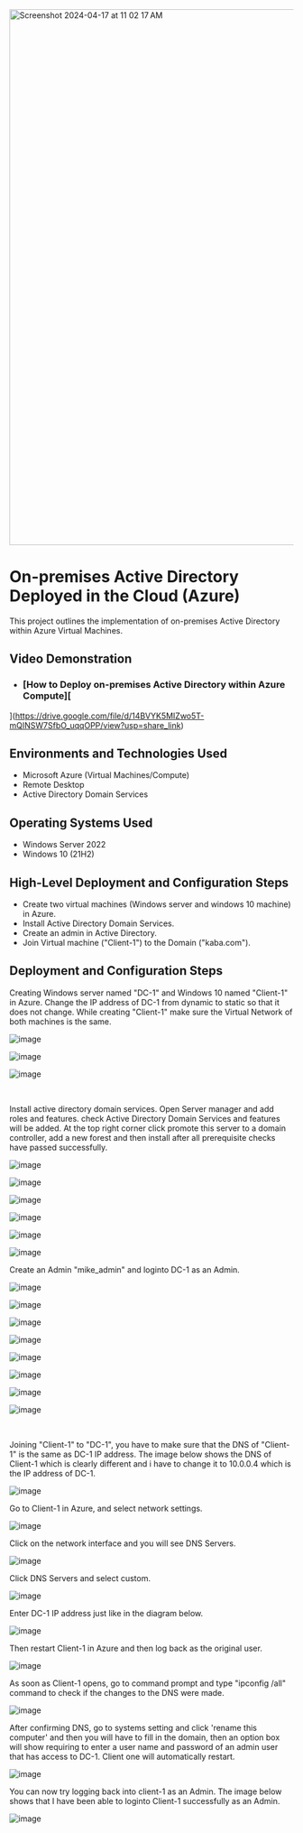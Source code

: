 
<img width="950" alt="Screenshot 2024-04-17 at 11 02 17 AM" src="https://github.com/BAHIIZI/My-Project/assets/164538571/3a38134c-aa35-4b6e-adcd-f6b82063d163">


<p align="center">

<h1>On-premises Active Directory Deployed in the Cloud (Azure)</h1>
This project outlines the implementation of on-premises Active Directory within Azure Virtual Machines.<br />


<h2>Video Demonstration</h2>

- ### [How to Deploy on-premises Active Directory within Azure Compute][
](https://drive.google.com/file/d/14BVYK5MIZwo5T-mQINSW7SfbO_uqqOPP/view?usp=share_link)

<h2>Environments and Technologies Used</h2>

- Microsoft Azure (Virtual Machines/Compute)
- Remote Desktop
- Active Directory Domain Services

<h2>Operating Systems Used </h2>

- Windows Server 2022
- Windows 10 (21H2)

<h2>High-Level Deployment and Configuration Steps</h2>

- Create two virtual machines (Windows server and windows 10 machine) in Azure.
- Install Active Directory Domain Services.
- Create an admin in Active Directory.
- Join Virtual machine ("Client-1") to the Domain ("kaba.com").

<h2>Deployment and Configuration Steps</h2>

<p>
Creating Windows server named "DC-1" and Windows 10 named "Client-1" in Azure. Change the IP address of DC-1 from dynamic to static so that it does not change. While creating "Client-1" make sure the Virtual Network of both machines is the same. 
  
![image](https://github.com/BAHIIZI/My-Project/assets/164538571/2bde0349-ad2b-4f18-a70d-8621e3c4db24)

![image](https://github.com/BAHIIZI/My-Project/assets/164538571/39fe3e5b-dabf-4ef7-a652-afacfa4a1075)

![image](https://github.com/BAHIIZI/My-Project/assets/164538571/e3549006-0b0e-4f40-aef1-f2ad893e8520)
</p>
<br />

Install active directory domain services. Open Server manager and add roles and features. check Active Directory Domain Services and features will be added. At the top right corner click promote this server to a domain controller, add a new forest and then install after all prerequisite checks have passed successfully. 
<p>
  
![image](https://github.com/BAHIIZI/My-Project/assets/164538571/0a67410a-e2b0-4dde-b233-88ee7cbed0b7)

![image](https://github.com/BAHIIZI/My-Project/assets/164538571/2e2e8707-8cf9-4eaf-a5d0-fa63dd33e412)

![image](https://github.com/BAHIIZI/My-Project/assets/164538571/125f8d4c-99ae-4e39-824b-906428e32cd0)

![image](https://github.com/BAHIIZI/My-Project/assets/164538571/af1042f6-8b77-4468-a5af-86b675ebace3)

![image](https://github.com/BAHIIZI/My-Project/assets/164538571/e2756082-5e72-4dba-8a37-3cb262cd7e1f)

![image](https://github.com/BAHIIZI/My-Project/assets/164538571/cc44ef99-d6da-4dd4-95b1-cf24741e40d8)
  

Create an Admin "mike_admin" and loginto DC-1 as an Admin.
<p>
  
![image](https://github.com/BAHIIZI/My-Project/assets/164538571/a7b47ce1-96c8-4366-bdf6-162faf5f3468)

![image](https://github.com/BAHIIZI/My-Project/assets/164538571/bd3db9b2-1467-4e77-8c41-496fac516dff)

![image](https://github.com/BAHIIZI/My-Project/assets/164538571/2e3ad680-4303-4159-a4ef-6f49d7db9022)

![image](https://github.com/BAHIIZI/My-Project/assets/164538571/2ca1bf2a-f470-454d-94da-e9acac9f0de5)

![image](https://github.com/BAHIIZI/My-Project/assets/164538571/14e37240-4264-4161-ae33-fd39786d229c)

![image](https://github.com/BAHIIZI/My-Project/assets/164538571/98bd8da8-a77f-40fc-b7de-0765f154f6e7)

![image](https://github.com/BAHIIZI/My-Project/assets/164538571/9fd4a7c4-47e0-4198-9be4-2006944e652e)

![image](https://github.com/BAHIIZI/My-Project/assets/164538571/861f111c-abdd-4aac-a7a7-4179a9721f8b)
</p>
<p>

</p>
<br />

Joining "Client-1" to "DC-1", you have to make sure that the DNS of "Client-1" is the same as DC-1 IP address. The image below shows the DNS of Client-1 which is clearly different and i have to change it to 10.0.0.4 which is the IP address of DC-1.

![image](https://github.com/BAHIIZI/My-Project/assets/164538571/57711bdf-714c-46cc-8b1a-1b86ac96c6cf)

Go to Client-1 in Azure, and select network settings.

![image](https://github.com/BAHIIZI/My-Project/assets/164538571/7d2fa0f4-da45-450e-843c-16f3ecd306c2)

Click on the network interface and you will see DNS Servers.

![image](https://github.com/BAHIIZI/My-Project/assets/164538571/9e2750fa-6c08-4269-9f45-bb8f1c477024)

Click DNS Servers and select custom. 

![image](https://github.com/BAHIIZI/My-Project/assets/164538571/799a932e-5032-450b-b69f-e9607f27c7c2)

Enter DC-1 IP address just like in the diagram below.

![image](https://github.com/BAHIIZI/My-Project/assets/164538571/8b886635-2e68-4fd2-926c-ed954dd3669d)

Then restart Client-1 in Azure and then log back as the original user.

![image](https://github.com/BAHIIZI/My-Project/assets/164538571/165a37b6-e0a5-426b-99e0-de6c6211fa98)

As soon as Client-1 opens, go to command prompt and type "ipconfig /all" command to check if the changes to the DNS were made.

![image](https://github.com/BAHIIZI/My-Project/assets/164538571/1c2ddc52-e8e8-4b9f-b24b-646c237c2320)

After confirming DNS, go to systems setting and click 'rename this computer' and then you will have to fill in the domain, then an option box will show requiring to enter a user name and password of an admin user that has access to DC-1. Client one will automatically restart.

![image](https://github.com/BAHIIZI/My-Project/assets/164538571/5ab879d0-a8b0-4a7a-bd85-1f723f7b671b)

You can now try logging back into client-1 as an Admin. The image below shows that I have been able to loginto Client-1 successfully as an Admin.

![image](https://github.com/BAHIIZI/My-Project/assets/164538571/504ead81-b3a3-4944-b659-d74d0f013172)
